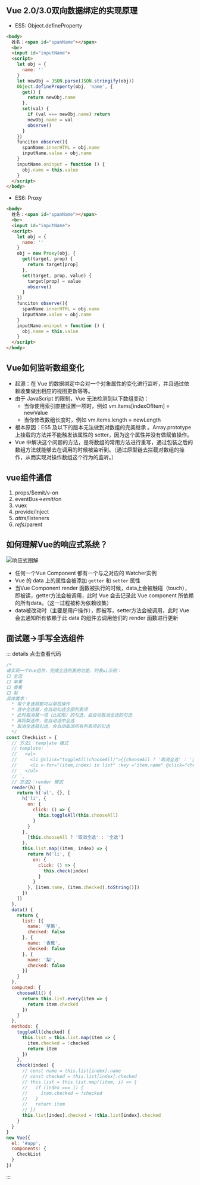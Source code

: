 ## Vue 2.0/3.0双向数据绑定的实现原理
* ES5: Object.defineProperty
``` html
<body>
  姓名：<span id="spanName"></span>
  <br>
  <input id="inputName">
  <script>
    let obj = {
      name: ''
    }
    let newObj = JSON.parse(JSON.stringify(obj))
    Object.defineProperty(obj, 'name', {
      get() {
        return newObj.name
      },
      set(val) {
        if (val === newObj.name) return
        newObj.name = val
        observe()
      }
    })
    funciton observe(){
      spanName.innerHTML = obj.name
      inputName.value = obj.name
    }
    inputName.oninput = function () {
      obj.name = this.value
    }
  </script>
</body>
```
* ES6: Proxy
``` html
<body>
  姓名：<span id="spanName"></span>
  <br>
  <input id="inputName">
  <script>
    let obj = {
      name: ''
    }
    obj = new Proxy(obj, {
      get(target, prop) {
        return target[prop]
      },
      set(target, prop, value) {
        target[prop] = value
        observe()
      }
    })
    funciton observe(){
      spanName.innerHTML = obj.name
      inputName.value = obj.name
    }
    inputName.oninput = function () {
      obj.name = this.value
    }
  </script>
</body>
```

## Vue如何监听数组变化
  * 起源：在 Vue 的数据绑定中会对一个对象属性的变化进行监听，并且通过依赖收集做出相应的视图更新等等。
  * 由于 JavaScript 的限制，Vue 无法检测到以下数组变动：
    + 当你使用索引直接设置一项时，例如 vm.items[indexOfItem] = newValue
    + 当你修改数组长度时，例如 vm.items.length = newLength
  * 根本原因：ES5 及以下的版本无法做到对数组的完美继承 。Array.prototype上挂载的方法并不能触发该属性的 setter，因为这个属性并没有做赋值操作。
  * Vue 中解决这个问题的方法，是将数组的常用方法进行重写，通过包装之后的数组方法就能够去在调用的时候被监听到。（通过原型链去拦截对数组的操作，从而实现对操作数组这个行为的监听。）

## vue组件通信
  1. props/$emit/v-on
  2. eventBus->$emit/$on
  3. vuex
  4. provide/inject
  5. $attrs/$listeners
  6. $refs/$parent

## 如何理解Vue的响应式系统？
![响应式图解](@imgs/responsive.png)
* 任何一个Vue Component 都有一个与之对应的 Watcher实例
* Vue 的 data 上的属性会被添加 <code>getter</code> 和 <code>setter</code> 属性
* 当Vue Component render 函数被执行的时候，data上会被触碰（touch），即被读，getter方法会被调用，此时 Vue 会去记录此 Vue component 所依赖的所有data。（这一过程被称为依赖收集）
* data被改动时（主要是用户操作），即被写，setter方法会被调用，此时 Vue 会去通知所有依赖于此 data 的组件去调用他们的 render 函数进行更新

## 面试题->手写全选组件
::: details 点击查看代码
``` js
/* 
请实现一个Vue组件，完成全选列表的功能，列表ui示例：
口 全选
口 苹果
口 香蕉
口 梨
具体需求：
  * 每个复选框都可以单独操作
  * 选中全选框，会自动勾选全部列表项
  * 此时取消某一项（比如梨）的勾选，会自动取消全选的勾选
  * 再将梨选中，会自动选中全选
  * 取消全选框勾选，会自动取消所有列表项的勾选
  */
const CheckList = {
  // 方法1：template 模式
  // template: `
  //   <ul>
  //     <li @click="toggleAll(chooseAll)">{{chooseAll ? '取消全选' : '全选'}}</li>
  //     <li v-for="(item,index) in list" :key ="item.name" @click="check(index)">{{item.checked}} {{item.name}}</li>
  //   </ul>
  // `,
  // 方法2：render 模式
  render(h) {
    return h('ul', {}, [
      h('li', {
        on: {
          click: () => {
            this.toggleAll(this.chooseAll)
          }
        }
      },
        [this.chooseAll ? '取消全选' : '全选']
      ),
      this.list.map((item, index) => {
        return h('li', {
          on: {
            click: () => {
              this.check(index)
            }
          }
        }, [item.name, (item.checked).toString()])
      })
    ])
  },
  data() {
    return {
      list: [{
        name: '苹果',
        checked: false
      }, {
        name: '香蕉',
        checked: false
      }, {
        name: '梨',
        checked: false
      }]
    }
  },
  computed: {
    chooseAll() {
      return this.list.every(item => {
        return item.checked
      })
    }
  },
  methods: {
    toggleAll(checked) {
      this.list = this.list.map(item => {
        item.checked = !checked
        return item
      })
    },
    check(index) {
      // const name = this.list[index].name
      // const checked = this.list[index].checked
      // this.list = this.list.map((item, i) => {
      //   if (index === i) {
      //     item.checked = !checked
      //   }
      //   return item
      // })
      this.list[index].checked = !this.list[index].checked
    }
  }
}
new Vue({
  el: '#app',
  components: {
    CheckList
  }
})
```
:::